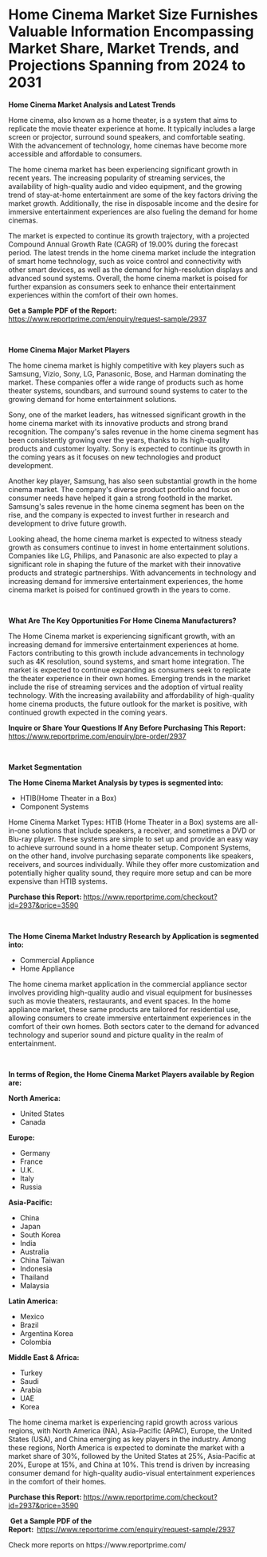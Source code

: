 <p><h1>Home Cinema Market Size Furnishes Valuable Information Encompassing Market Share, Market Trends, and Projections Spanning from 2024 to 2031</h1></p><p><strong>Home Cinema Market Analysis and Latest Trends</strong></p>
<p><p>Home cinema, also known as a home theater, is a system that aims to replicate the movie theater experience at home. It typically includes a large screen or projector, surround sound speakers, and comfortable seating. With the advancement of technology, home cinemas have become more accessible and affordable to consumers.</p><p>The home cinema market has been experiencing significant growth in recent years. The increasing popularity of streaming services, the availability of high-quality audio and video equipment, and the growing trend of stay-at-home entertainment are some of the key factors driving the market growth. Additionally, the rise in disposable income and the desire for immersive entertainment experiences are also fueling the demand for home cinemas.</p><p>The market is expected to continue its growth trajectory, with a projected Compound Annual Growth Rate (CAGR) of 19.00% during the forecast period. The latest trends in the home cinema market include the integration of smart home technology, such as voice control and connectivity with other smart devices, as well as the demand for high-resolution displays and advanced sound systems. Overall, the home cinema market is poised for further expansion as consumers seek to enhance their entertainment experiences within the comfort of their own homes.</p></p>
<p><strong>Get a Sample PDF of the Report:&nbsp;</strong> <a href="https://www.reportprime.com/enquiry/request-sample/2937">https://www.reportprime.com/enquiry/request-sample/2937</a></p>
<p>&nbsp;</p>
<p><strong>Home Cinema Major Market Players</strong></p>
<p><p>The home cinema market is highly competitive with key players such as Samsung, Vizio, Sony, LG, Panasonic, Bose, and Harman dominating the market. These companies offer a wide range of products such as home theater systems, soundbars, and surround sound systems to cater to the growing demand for home entertainment solutions.</p><p>Sony, one of the market leaders, has witnessed significant growth in the home cinema market with its innovative products and strong brand recognition. The company's sales revenue in the home cinema segment has been consistently growing over the years, thanks to its high-quality products and customer loyalty. Sony is expected to continue its growth in the coming years as it focuses on new technologies and product development.</p><p>Another key player, Samsung, has also seen substantial growth in the home cinema market. The company's diverse product portfolio and focus on consumer needs have helped it gain a strong foothold in the market. Samsung's sales revenue in the home cinema segment has been on the rise, and the company is expected to invest further in research and development to drive future growth.</p><p>Looking ahead, the home cinema market is expected to witness steady growth as consumers continue to invest in home entertainment solutions. Companies like LG, Philips, and Panasonic are also expected to play a significant role in shaping the future of the market with their innovative products and strategic partnerships. With advancements in technology and increasing demand for immersive entertainment experiences, the home cinema market is poised for continued growth in the years to come.</p></p>
<p>&nbsp;</p>
<p><strong>What Are The Key Opportunities For Home Cinema Manufacturers?</strong></p>
<p><p>The Home Cinema market is experiencing significant growth, with an increasing demand for immersive entertainment experiences at home. Factors contributing to this growth include advancements in technology such as 4K resolution, sound systems, and smart home integration. The market is expected to continue expanding as consumers seek to replicate the theater experience in their own homes. Emerging trends in the market include the rise of streaming services and the adoption of virtual reality technology. With the increasing availability and affordability of high-quality home cinema products, the future outlook for the market is positive, with continued growth expected in the coming years.</p></p>
<p><strong>Inquire or Share Your Questions If Any Before Purchasing This Report:</strong> <a href="https://www.reportprime.com/enquiry/pre-order/2937">https://www.reportprime.com/enquiry/pre-order/2937</a></p>
<p>&nbsp;</p>
<p><strong>Market Segmentation</strong></p>
<p><strong>The Home Cinema Market Analysis by types is segmented into:</strong></p>
<p><ul><li>HTIB(Home Theater in a Box)</li><li>Component Systems</li></ul></p>
<p><p>Home Cinema Market Types: HTIB (Home Theater in a Box) systems are all-in-one solutions that include speakers, a receiver, and sometimes a DVD or Blu-ray player. These systems are simple to set up and provide an easy way to achieve surround sound in a home theater setup. Component Systems, on the other hand, involve purchasing separate components like speakers, receivers, and sources individually. While they offer more customization and potentially higher quality sound, they require more setup and can be more expensive than HTIB systems.</p></p>
<p><strong>Purchase this Report:&nbsp;</strong><a href="https://www.reportprime.com/checkout?id=2937&price=3590">https://www.reportprime.com/checkout?id=2937&price=3590</a></p>
<p>&nbsp;</p>
<p><strong>The Home Cinema Market Industry Research by Application is segmented into:</strong></p>
<p><ul><li>Commercial Appliance</li><li>Home Appliance</li></ul></p>
<p><p>The home cinema market application in the commercial appliance sector involves providing high-quality audio and visual equipment for businesses such as movie theaters, restaurants, and event spaces. In the home appliance market, these same products are tailored for residential use, allowing consumers to create immersive entertainment experiences in the comfort of their own homes. Both sectors cater to the demand for advanced technology and superior sound and picture quality in the realm of entertainment.</p></p>
<p>&nbsp;</p>
<p><strong>In terms of Region, the Home Cinema Market Players available by Region are:</strong></p>
<p>
    <p> <strong> North America: </strong>
        <ul>
            <li>United States</li>
            <li>Canada</li>
        </ul>
        </p> 
    <p> <strong> Europe: </strong>
        <ul>
            <li>Germany</li>
            <li>France</li>
            <li>U.K.</li>
            <li>Italy</li>
            <li>Russia</li>
        </ul>
        </p> 
    <p> <strong> Asia-Pacific: </strong>
        <ul>
            <li>China</li>
            <li>Japan</li>
            <li>South Korea</li>
            <li>India</li>
            <li>Australia</li>
            <li>China Taiwan</li>
            <li>Indonesia</li>
            <li>Thailand</li>
            <li>Malaysia</li>
        </ul>
        </p> 
    <p> <strong> Latin America: </strong>
        <ul>
            <li>Mexico</li>
            <li>Brazil</li>
            <li>Argentina Korea</li>
            <li>Colombia</li>
        </ul>
        </p> 
    <p> <strong> Middle East & Africa: </strong>
        <ul>
            <li>Turkey</li>
            <li>Saudi</li>
            <li>Arabia</li>
            <li>UAE</li>
            <li>Korea</li>
        </ul>
    </p>
    </p>
<p><p>The home cinema market is experiencing rapid growth across various regions, with North America (NA), Asia-Pacific (APAC), Europe, the United States (USA), and China emerging as key players in the industry. Among these regions, North America is expected to dominate the market with a market share of 30%, followed by the United States at 25%, Asia-Pacific at 20%, Europe at 15%, and China at 10%. This trend is driven by increasing consumer demand for high-quality audio-visual entertainment experiences in the comfort of their homes.</p></p>
<p><strong>Purchase this Report: </strong><a href="https://www.reportprime.com/checkout?id=2937&price=3590">https://www.reportprime.com/checkout?id=2937&price=3590</a></p>
<p>&nbsp;<strong>Get a Sample PDF of the Report:&nbsp;&nbsp;</strong><a href="https://www.reportprime.com/enquiry/request-sample/2937">https://www.reportprime.com/enquiry/request-sample/2937</a></p>
<p><strong></strong></p>
<p>Check more reports on https://www.reportprime.com/</p>
